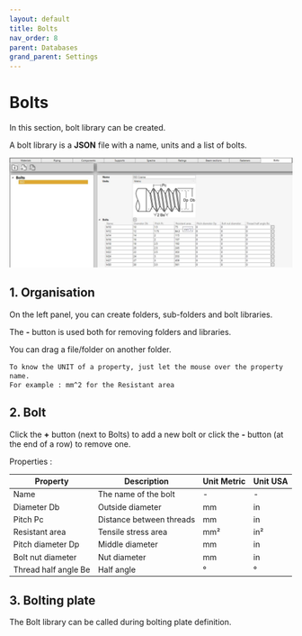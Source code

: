 ```yaml
---
layout: default
title: Bolts
nav_order: 8
parent: Databases
grand_parent: Settings
---
```


# Bolts

In this section, bolt library can be created.

A bolt library is a **JSON** file with a name, units and a list of bolts.

![Image](../../Images/Bolts1.jpg)

## 1. Organisation

On the left panel, you can create folders, sub-folders and bolt libraries.

The **-** button is used both for removing folders and libraries.

You can drag a file/folder on another folder.

    To know the UNIT of a property, just let the mouse over the property name. 
    For example : mm^2 for the Resistant area

## 2. Bolt

Click the **+** button (next to Bolts) to add a new bolt or click the **-** button (at the end of a row) to remove one.

Properties :

| Property | Description | Unit Metric | Unit USA |
| -------- | ----------- | ---- | ---- |
| Name | The name of the bolt | - | - |
| Diameter Db | Outside diameter | mm | in |
| Pitch Pc | Distance between threads | mm | in |
| Resistant area | Tensile stress area | mm² | in² |
| Pitch diameter Dp | Middle diameter | mm | in |
| Bolt nut diameter | Nut diameter | mm | in |
| Thread half angle Be | Half angle | ° | ° |

## 3. Bolting plate

The Bolt library can be called during bolting plate definition.
